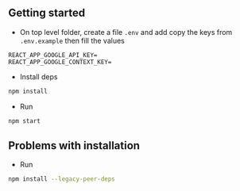 ## Getting started 
- On top level folder, create a file `.env` and add copy the keys from `.env.example` then fill the values

```
REACT_APP_GOOGLE_API_KEY=
REACT_APP_GOOGLE_CONTEXT_KEY=
```

- Install deps
```bash
npm install
```

- Run 
```bash
npm start
```

## Problems with installation
- Run
```bash
npm install --legacy-peer-deps
```
